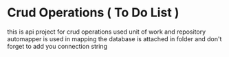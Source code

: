 # Crud Operations ( To Do List )
this is api project for crud operations
used unit of work and repository 
automapper is used in mapping
the database is attached in folder and don't forget to add you connection string 